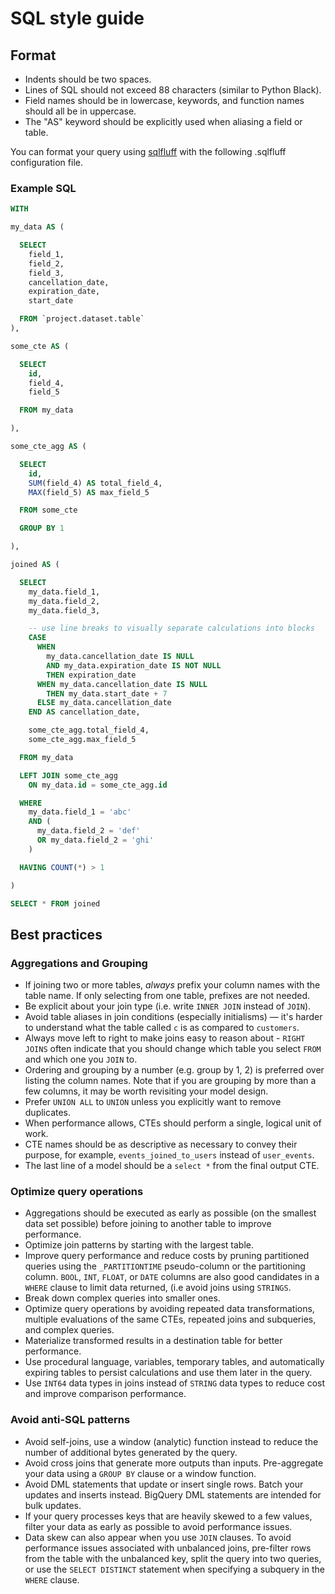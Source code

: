 SQL style guide
====================

## Format

- Indents should be two spaces.
- Lines of SQL should not exceed 88 characters (similar to Python Black).
- Field names should be in lowercase, keywords, and function names should all be in uppercase.
- The "AS" keyword should be explicitly used when aliasing a field or table.

You can format your query using [sqlfluff](https://docs.sqlfluff.com/en/stable/) with the following .sqlfluff configuration file.

### Example SQL

```sql
WITH

my_data AS (

  SELECT
    field_1,
    field_2,
    field_3,
    cancellation_date,
    expiration_date,
    start_date

  FROM `project.dataset.table` 
),

some_cte AS (

  SELECT
    id,
    field_4,
    field_5

  FROM my_data 

),

some_cte_agg AS (

  SELECT
    id,
    SUM(field_4) AS total_field_4,
    MAX(field_5) AS max_field_5

  FROM some_cte

  GROUP BY 1

),

joined AS (

  SELECT
    my_data.field_1,
    my_data.field_2,
    my_data.field_3,

    -- use line breaks to visually separate calculations into blocks
    CASE
      WHEN
        my_data.cancellation_date IS NULL
        AND my_data.expiration_date IS NOT NULL
        THEN expiration_date
      WHEN my_data.cancellation_date IS NULL
        THEN my_data.start_date + 7
      ELSE my_data.cancellation_date
    END AS cancellation_date,

    some_cte_agg.total_field_4,
    some_cte_agg.max_field_5

  FROM my_data

  LEFT JOIN some_cte_agg
    ON my_data.id = some_cte_agg.id

  WHERE
    my_data.field_1 = 'abc'
    AND (
      my_data.field_2 = 'def'
      OR my_data.field_2 = 'ghi'
    )

  HAVING COUNT(*) > 1

)

SELECT * FROM joined
```

## Best practices

### Aggregations and Grouping

-   If joining two or more tables, *always* prefix your column names with the table name. If only selecting from one table, prefixes are not needed.
-   Be explicit about your join type (i.e. write `INNER JOIN` instead of `JOIN`).
-   Avoid table aliases in join conditions (especially initialisms) — it's harder to understand what the table called `c` is as compared to `customers`.
-   Always move left to right to make joins easy to reason about - `RIGHT JOINS` often indicate that you should change which table you select `FROM` and which one you `JOIN` to.
-   Ordering and grouping by a number (e.g. group by 1, 2) is preferred over listing the column names. Note that if you are grouping by more than a few columns, it may be worth revisiting your model design.
-   Prefer `UNION ALL` to `UNION` unless you explicitly want to remove duplicates.
-   When performance allows, CTEs should perform a single, logical unit of work.
-   CTE names should be as descriptive as necessary to convey their purpose, for example, `events_joined_to_users` instead of `user_events`.
-   The last line of a model should be a `select *` from the final output CTE. 

### Optimize query operations

- Aggregations should be executed as early as possible (on the smallest data set possible) before joining to another table to improve performance.
- Optimize join patterns by starting with the largest table.
- Improve query performance and reduce costs by pruning partitioned queries using the `_PARTITIONTIME` pseudo-column or the partitioning column.
  `BOOL`, `INT`, `FLOAT`, or `DATE` columns are also good candidates in a `WHERE` clause to limit data returned, (i.e avoid joins using `STRINGS`.
- Break down complex queries into smaller ones.
- Optimize query operations by avoiding repeated data transformations, multiple evaluations of the same CTEs, repeated joins and subqueries, and complex queries.
- Materialize transformed results in a destination table for better performance.
- Use procedural language, variables, temporary tables, and automatically expiring tables to persist calculations and use them later in the query.
- Use `INT64` data types in joins instead of `STRING` data types to reduce cost and improve comparison performance.

### Avoid anti-SQL patterns
- Avoid self-joins, use a window (analytic) function instead to reduce the number of additional bytes generated by the query.
- Avoid cross joins that generate more outputs than inputs. Pre-aggregate your data using a `GROUP BY` clause or a window function.
- Avoid DML statements that update or insert single rows. Batch your updates and inserts instead. BigQuery DML statements are intended for bulk updates.
- If your query processes keys that are heavily skewed to a few values, filter your data as early as possible to avoid performance issues.
- Data skew can also appear when you use `JOIN` clauses. To avoid performance issues associated with unbalanced joins, pre-filter rows from the table with the unbalanced key, split the query into two queries, or use the `SELECT DISTINCT` statement when specifying a subquery in the `WHERE` clause.

